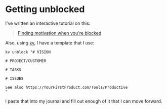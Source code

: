 ﻿# Getting unblocked

I've written an interactive tutorial on this:

> [Finding motivation when you're blocked](https://YourFirstProduct.com/Tools/Productive)

Also, using [kv](https://secretgeek.net/kv), I have a template that I use:

    kv unblock "# VISION

    # PROJECT/CUSTOMER

    # TASKS

    # ISSUES

    See also https://YourFirstProduct.com/Tools/Productive
    "

I paste that into my journal and fill out enough of it that I can move forward.
